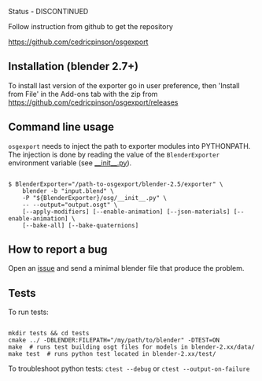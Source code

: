 Status - DISCONTINUED

Follow instruction from github to get the repository

https://github.com/cedricpinson/osgexport

## Installation (blender 2.7+)

To install last version of the exporter go in user preference, then 'Install from File' in the Add-ons tab with the zip from https://github.com/cedricpinson/osgexport/releases

## Command line usage

`osgexport` needs to inject the path to exporter modules into PYTHONPATH. The injection is done by reading the value of the `BlenderExporter` environment variable (see [\_\_init\_\_.py](https://github.com/cedricpinson/osgexport/blob/master/exporter/osg/__init__.py#L46-51)).

```shell

$ BlenderExporter="/path-to-osgexport/blender-2.5/exporter" \
    blender -b "input.blend" \
    -P "${BlenderExporter}/osg/__init__.py" \
    -- --output="output.osgt" \
    [--apply-modifiers] [--enable-animation] [--json-materials] [--enable-animation] \
    [--bake-all] [--bake-quaternions]
```

## How to report a bug

Open an [issue](https://github.com/cedricpinson/osgexport/issues/new) and send a minimal blender file that produce the problem.


## Tests

To run tests:

```shell

mkdir tests && cd tests
cmake ../ -DBLENDER:FILEPATH="/my/path/to/blender" -DTEST=ON
make  # runs test building osgt files for models in blender-2.xx/data/
make test  # runs python test located in blender-2.xx/test/

```

To troubleshoot python tests:  `ctest --debug` or `ctest --output-on-failure`
